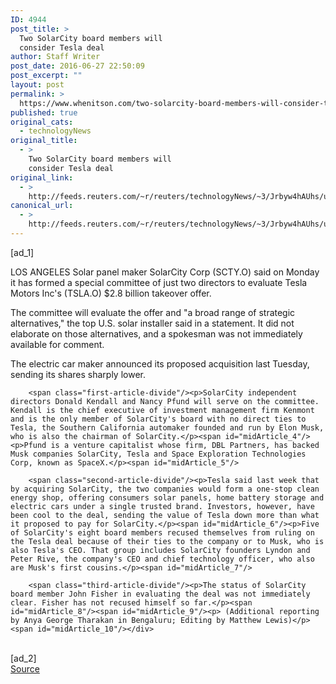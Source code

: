 ```yaml
---
ID: 4944
post_title: >
  Two SolarCity board members will
  consider Tesla deal
author: Staff Writer
post_date: 2016-06-27 22:50:09
post_excerpt: ""
layout: post
permalink: >
  https://www.whenitson.com/two-solarcity-board-members-will-consider-tesla-deal/
published: true
original_cats:
  - technologyNews
original_title:
  - >
    Two SolarCity board members will
    consider Tesla deal
original_link:
  - >
    http://feeds.reuters.com/~r/reuters/technologyNews/~3/Jrbyw4hAUhs/us-solarcity-m-a-tesla-idUSKCN0ZD2TH
canonical_url:
  - >
    http://feeds.reuters.com/~r/reuters/technologyNews/~3/Jrbyw4hAUhs/us-solarcity-m-a-tesla-idUSKCN0ZD2TH
---
```

 [ad_1]
<br><div id="articleText">
<span id="midArticle_start"/>

<span id="midArticle_0"/><span class="focusParagraph" readability="3"><p><span class="articleLocation">LOS ANGELES</span> Solar panel maker SolarCity Corp (<span id="symbol_SCTY.O_0">SCTY.O</span>) said on Monday it has formed a special committee of just two directors to evaluate Tesla Motors Inc's (<span id="symbol_TSLA.O_1">TSLA.O</span>) $2.8 billion takeover offer.</p></span><span id="midArticle_1"/><p>The committee will evaluate the offer and "a broad range of strategic alternatives," the top U.S. solar installer said in a statement. It did not elaborate on those alternatives, and a spokesman was not immediately available for comment.</p><span id="midArticle_2"/><p>The electric car maker announced its proposed acquisition last Tuesday, sending its shares sharply lower.</p><span id="midArticle_3"/>
        
        <span class="first-article-divide"/><p>SolarCity independent directors Donald Kendall and Nancy Pfund will serve on the committee. Kendall is the chief executive of investment management firm Kenmont and is the only member of SolarCity's board with no direct ties to Tesla, the Southern California automaker founded and run by Elon Musk, who is also the chairman of SolarCity.</p><span id="midArticle_4"/><p>Pfund is a venture capitalist whose firm, DBL Partners, has backed Musk companies SolarCity, Tesla and Space Exploration Technologies Corp, known as SpaceX.</p><span id="midArticle_5"/>
        
        <span class="second-article-divide"/><p>Tesla said last week that by acquiring SolarCity, the two companies would form a one-stop clean energy shop, offering consumers solar panels, home battery storage and electric cars under a single trusted brand. Investors, however, have been cool to the deal, sending the value of Tesla down more than what it proposed to pay for SolarCity.</p><span id="midArticle_6"/><p>Five of SolarCity's eight board members recused themselves from ruling on the Tesla deal because of their ties to the company or to Musk, who is also Tesla's CEO. That group includes SolarCity founders Lyndon and Peter Rive, the company's CEO and chief technology officer, who also are Musk's first cousins.</p><span id="midArticle_7"/>
        
        <span class="third-article-divide"/><p>The status of SolarCity board member John Fisher in evaluating the deal was not immediately clear. Fisher has not recused himself so far.</p><span id="midArticle_8"/><span id="midArticle_9"/><p> (Additional reporting by Anya George Tharakan in Bengaluru; Editing by Matthew Lewis)</p><span id="midArticle_10"/></div>
<br>[ad_2]
<br><a href="http://feeds.reuters.com/~r/reuters/technologyNews/~3/Jrbyw4hAUhs/us-solarcity-m-a-tesla-idUSKCN0ZD2TH">Source </a>